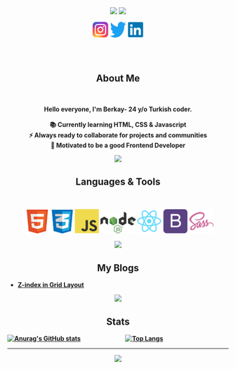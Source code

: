 <!--Cover -->

<div align="center">
  <img  src="https://user-images.githubusercontent.com/81809211/160309111-b8ebb5d1-7a20-4a96-91af-293519c0d5db.gif" />
  <img  src="https://user-images.githubusercontent.com/81809211/160301906-0190a3c9-3bb2-45fc-85ba-25f06f1aed66.gif" />
  <!--Social Media -->
  <p align="center">
    <img src="./img/Instagram.svg" width="36"  alt="Instagram" />
    <img src="./img/twitter-original.svg" width="36"  alt="Twitter" />
    <img src="./img/linkedin-original.svg" width="36" alt="Linkedin" />
  </p> 
 <br><br>
  <h2>About Me</h2>
  <br>
  <p><strong>Hello everyone, I'm Berkay- 24 y/o Turkish coder. <br><br>
    📚 Currently learning HTML, CSS & Javascript</li> <br>
    ⚡ Always ready to collaborate for projects and communities  <br>
    🎯 Motivated to be a good Frontend Developer  
  </p>
  
</div>
<div align="center"><img  src="https://user-images.githubusercontent.com/81809211/160306760-30a703a6-0404-49d2-aac3-9afe9c3f76ab.gif" width=75 /></div>


<!--Technologies -->
<div>
  <h2 align="center">Languages & Tools</h2>
  <br>
  <p align="center">
    <img src="./img/html.png" width="64"  alt="HTML" />
    <img src="./img/css.png" width="48"  alt="CSS" />
    <img src="./img/javascript-original.svg" width="56" alt="JavaScript" />
    <img src="./img/Node.js.svg" width="80"  alt="NodeJS" />
    <img src="./img/react-original.svg" width="56"  alt="React" />
    <img src="./img/bootstrap-plain.svg" width="56"  alt="Bootstrap" />
    <img src="./img/sass-original.svg" width="56"  alt="Sass" />
  </p>
</div>  
<div align="center"><img  src="https://user-images.githubusercontent.com/81809211/160306760-30a703a6-0404-49d2-aac3-9afe9c3f76ab.gif" width=75 /></div>
<h2 align ="center">My Blogs</h2>

<!-- BLOG-POST-LIST:START -->
- [Z-index in Grid Layout](https://medium.com/@berkaycrk/z-index-in-grid-layout-f6edf9648ea2?source=rss-1ca17d37dc3f------2)
<!-- BLOG-POST-LIST:END -->

 
<div align="center"><img  src="https://user-images.githubusercontent.com/81809211/160306760-30a703a6-0404-49d2-aac3-9afe9c3f76ab.gif" width=75 /></div>
<h2 align ="center">Stats</h2>

[![Anurag's GitHub stats](https://github-readme-stats.vercel.app/api?username=berkaycirak&show_icons=true&theme=dracula)](https://github.com/berkaycirak/github-readme-stats)
&emsp;&emsp;&emsp;&emsp;&emsp;&emsp;&emsp;[![Top Langs](https://github-readme-stats.vercel.app/api/top-langs/?username=berkaycirak&theme=dracula&card_width=400)](https://github.com/berkaycirak/github-readme-stats)
<hr>



<div align="center"> <img src="https://komarev.com/ghpvc/?username=berkaycirak&color=blueviolet&label=VISITORS" /> </div>




